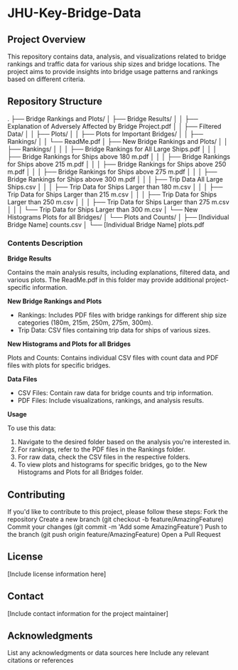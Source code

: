 # JHU-Key-Bridge-Data

## Project Overview
This repository contains data, analysis, and visualizations related to bridge rankings and traffic data for various ship sizes and bridge locations. The project aims to provide insights into bridge usage patterns and rankings based on different criteria.

## Repository Structure
.
├── Bridge Rankings and Plots/
│   ├── Bridge Results/
│   │   ├── Explanation of Adversely Affected by Bridge Project.pdf
│   │   ├── Filtered Data/
│   │   ├── Plots/
│   │   ├── Plots for Important Bridges/
│   │   ├── Rankings/
│   │   └── ReadMe.pdf
│   ├── New Bridge Rankings and Plots/
│   │   ├── Rankings/
│   │   │   ├── Bridge Rankings for All Large Ships.pdf
│   │   │   ├── Bridge Rankings for Ships above 180 m.pdf
│   │   │   ├── Bridge Rankings for Ships above 215 m.pdf
│   │   │   ├── Bridge Rankings for Ships above 250 m.pdf
│   │   │   ├── Bridge Rankings for Ships above 275 m.pdf
│   │   │   ├── Bridge Rankings for Ships above 300 m.pdf
│   │   │   ├── Trip Data All Large Ships.csv
│   │   │   ├── Trip Data for Ships Larger than 180 m.csv
│   │   │   ├── Trip Data for Ships Larger than 215 m.csv
│   │   │   ├── Trip Data for Ships Larger than 250 m.csv
│   │   │   ├── Trip Data for Ships Larger than 275 m.csv
│   │   │   └── Trip Data for Ships Larger than 300 m.csv
│   └── New Histograms Plots for all Bridges/
│       └── Plots and Counts/
│           ├── [Individual Bridge Name] counts.csv
│           └── [Individual Bridge Name] plots.pdf

### Contents Description
 **Bridge Results**
 
Contains the main analysis results, including explanations, filtered data, and various plots. The ReadMe.pdf in this folder may provide additional project-specific information.

 **New Bridge Rankings and Plots**
 
- Rankings: Includes PDF files with bridge rankings for different ship size categories (180m, 215m, 250m, 275m, 300m).
- Trip Data: CSV files containing trip data for ships of various sizes.

**New Histograms and Plots for all Bridges**

Plots and Counts: Contains individual CSV files with count data and PDF files with plots for specific bridges.

**Data Files**

- CSV Files: Contain raw data for bridge counts and trip information.
- PDF Files: Include visualizations, rankings, and analysis results.

**Usage**

To use this data:

1. Navigate to the desired folder based on the analysis you're interested in.
2. For rankings, refer to the PDF files in the Rankings folder.
3. For raw data, check the CSV files in the respective folders.
4. To view plots and histograms for specific bridges, go to the New Histograms and Plots for all Bridges folder.
   
## Contributing
If you'd like to contribute to this project, please follow these steps:
Fork the repository
Create a new branch (git checkout -b feature/AmazingFeature)
Commit your changes (git commit -m 'Add some AmazingFeature')
Push to the branch (git push origin feature/AmazingFeature)
Open a Pull Request

## License
[Include license information here]

## Contact
[Include contact information for the project maintainer]

## Acknowledgments
List any acknowledgments or data sources here
Include any relevant citations or references
